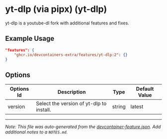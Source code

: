 
# yt-dlp (via pipx) (yt-dlp)

yt-dlp is a youtube-dl fork with additional features and fixes.

## Example Usage

```json
"features": {
    "ghcr.io/devcontainers-extra/features/yt-dlp:2": {}
}
```

## Options

| Options Id | Description | Type | Default Value |
|-----|-----|-----|-----|
| version | Select the version of yt-dlp to install. | string | latest |



---

_Note: This file was auto-generated from the [devcontainer-feature.json](devcontainer-feature.json).  Add additional notes to a `NOTES.md`._
